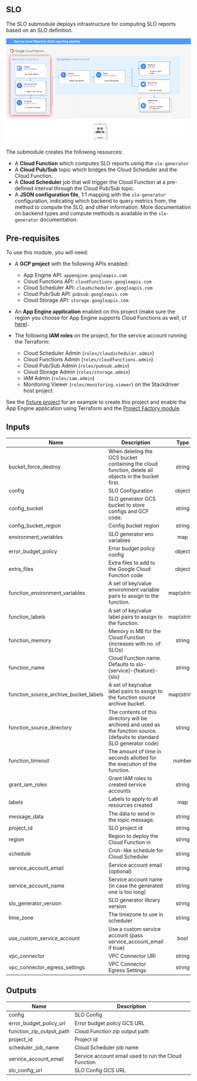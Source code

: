 ## SLO

The SLO submodule deploys infrastructure for computing SLO reports based on an
SLO definition.

![Architecture](./diagram.png)

The submodule creates the following resources:

* A **Cloud Function** which computes SLO reports using the `slo-generator`
* A **Cloud Pub/Sub** topic which bridges the Cloud Scheduler and the Cloud
  Function.
* A **Cloud Scheduler** job that will trigger the Cloud Function at a pre-defined
  interval through the Cloud Pub/Sub topic.
* A **JSON configuration file**, 1:1 mapping with the `slo-generator`
  configuration, indicating which backend to query metrics from, the method to
  compute the SLO, and other information. More documentation on backend types
  and compute methods is available in the `slo-generator` documentation.


## Pre-requisites
To use this module, you will need:

- A **GCP project** with the following APIs enabled:
  - App Engine API: `appengine.googleapis.com`
  - Cloud Functions API: `cloudfunctions.googleapis.com`
  - Cloud Scheduler API: `cloudscheduler.googleapis.com`
  - Cloud Pub/Sub API: `pubsub.googleapis.com`
  - Cloud Storage API: `storage.googleapis.com`

- An **App Engine application** enabled on this project (make sure the region
  you choose for App Engine supports Cloud Functions as well, cf [here](https://cloud.google.com/functions/docs/locations)).

- The following **IAM roles** on the project, for the service account running the Terraform:
  - Cloud Scheduler Admin (`roles/cloudscheduler.admin`)
  - Cloud Functions Admin (`roles/cloudfunctions.admin`)
  - Cloud Pub/Sub Admin (`roles/pubsub.admin`)
  - Cloud Storage Admin (`roles/storage.admin`)
  - IAM Admin (`roles/iam.admin`)
  - Monitoring Viewer (`roles/monitoring.viewer`) on the Stackdriver host project.

See the [fixture project](../../test/setup/main.tf) for an example to create this project and enable the App Engine application using Terraform and the [Project Factory module](https://github.com/terraform-google-modules/terraform-google-project-factory).

<!-- BEGINNING OF PRE-COMMIT-TERRAFORM DOCS HOOK -->
## Inputs

| Name | Description | Type | Default | Required |
|------|-------------|:----:|:-----:|:-----:|
| bucket\_force\_destroy | When deleting the GCS bucket containing the cloud function, delete all objects in the bucket first. | string | `"true"` | no |
| config | SLO Configuration | object | n/a | yes |
| config\_bucket | SLO generator GCS bucket to store configs and GCF code. | string | `""` | no |
| config\_bucket\_region | Config bucket region | string | `"EU"` | no |
| environment\_variables | SLO generator env variables | map | `<map>` | no |
| error\_budget\_policy | Error budget policy config | object | `<list>` | no |
| extra\_files | Extra files to add to the Google Cloud Function code | object | `<list>` | no |
| function\_environment\_variables | A set of key/value environment variable pairs to assign to the function. | map(string) | `<map>` | no |
| function\_labels | A set of key/value label pairs to assign to the function. | map(string) | `<map>` | no |
| function\_memory | Memory in MB for the Cloud Function (increases with no. of SLOs) | string | `"128"` | no |
| function\_name | Cloud Function name. Defaults to slo-{service}-{feature}-{slo} | string | `""` | no |
| function\_source\_archive\_bucket\_labels | A set of key/value label pairs to assign to the function source archive bucket. | map(string) | `<map>` | no |
| function\_source\_directory | The contents of this directory will be archived and used as the function source. (defaults to standard SLO generator code) | string | `""` | no |
| function\_timeout | The amount of time in seconds allotted for the execution of the function. | number | `"60"` | no |
| grant\_iam\_roles | Grant IAM roles to created service accounts | string | `"true"` | no |
| labels | Labels to apply to all resources created | map | `<map>` | no |
| message\_data | The data to send in the topic message. | string | `"dGVzdA=="` | no |
| project\_id | SLO project id | string | n/a | yes |
| region | Region to deploy the Cloud Function in | string | `"us-east1"` | no |
| schedule | Cron-like schedule for Cloud Scheduler | string | `"* * * * */1"` | no |
| service\_account\_email | Service account email (optional) | string | `""` | no |
| service\_account\_name | Service account name (in case the generated one is too long) | string | `""` | no |
| slo\_generator\_version | SLO generator library version | string | `"1.3.2"` | no |
| time\_zone | The timezone to use in scheduler | string | `"Etc/UTC"` | no |
| use\_custom\_service\_account | Use a custom service account (pass service_account_email if true) | bool | `"false"` | no |
| vpc\_connector | VPC Connector URI | string | `"null"` | no |
| vpc\_connector\_egress\_settings | VPC Connector Egress Settings | string | `"null"` | no |

## Outputs

| Name | Description |
|------|-------------|
| config | SLO Config |
| error\_budget\_policy\_url | Error budget policy GCS URL |
| function\_zip\_output\_path | Cloud Function zip output path |
| project\_id | Project id |
| scheduler\_job\_name | Cloud Scheduler job name |
| service\_account\_email | Service account email used to run the Cloud Function |
| slo\_config\_url | SLO Config GCS URL |

<!-- END OF PRE-COMMIT-TERRAFORM DOCS HOOK -->

